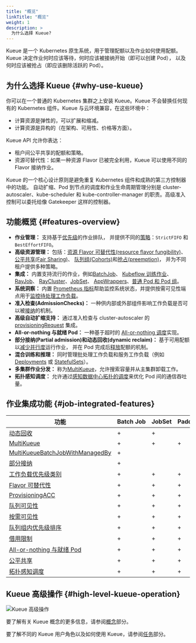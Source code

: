 ```yaml
---
title: "概览"
linkTitle: "概览"
weight: 1
description: >
  为什么选择 Kueue?
---
```


Kueue 是一个 Kubernetes 原生系统，用于管理配额以及作业如何使用配额。
Kueue 决定作业何时应该等待，何时应该被接纳开始（即可以创建 Pod），
以及何时应该被抢占（即应该删除活跃的 Pod）。

## 为什么选择 Kueue {#why-use-kueue}

你可以在一个普通的 Kubernetes 集群之上安装 Kueue。Kueue 不会替换任何现有的 Kubernetes 组件。Kueue 与云环境兼容，在这些环境中：

*   计算资源是弹性的，可以扩展和缩减。
*   计算资源是异构的（在架构、可用性、价格等方面）。

Kueue API 允许你表达：

* 租户间公平共享的配额和策略。
* 资源可替代性：如果一种资源 Flavor 已被完全利用，Kueue 可以使用不同的 Flavor 接纳作业。

Kueue 的一个核心设计原则是避免重复 Kubernetes 组件和成熟的第三方控制器中的功能。
自动扩缩、Pod 到节点的调度和作业生命周期管理分别是 cluster-autoscaler、kube-scheduler
和 kube-controller-manager 的职责。高级准入控制可以委托给像 Gatekeeper 这样的控制器。

## 功能概览 {#features-overview}

- **作业管理：** 支持基于[优先级](/docs/concepts/workload/#priority)的作业排队，
  并提供不同的[策略](/docs/concepts/cluster_queue/#queueing-strategy)：`StrictFIFO` 和 `BestEffortFIFO`。
- **高级资源管理：** 包括：[资源 Flavor 可替代性(resource flavor fungibility)](/docs/concepts/cluster_queue/#flavorfungibility)、
  [公平共享(Fair Sharing)](/docs/concepts/preemption/#fair-sharing)、
  [队列组(Cohorts)](/docs/concepts/cohort)和[抢占(preemption)](/docs/concepts/cluster_queue/#preemption)，
  并为不同租户提供多种策略。
- **集成：** 内置支持流行的作业，例如[BatchJob](/docs/tasks/run/jobs/)、
  [Kubeflow 训练作业](/docs/tasks/run/kubeflow/)、[RayJob](/docs/tasks/run/rayjobs/)、
  [RayCluster](/docs/tasks/run/rayclusters/)、[JobSet](/docs/tasks/run/jobsets/)、
  [AppWrappers](/docs/tasks/run/appwrappers/)、[普通 Pod 和 Pod 组](/docs/tasks/run/plain_pods/)。
- **系统洞察：** 内置 [Prometheus 指标](/docs/reference/metrics/)帮助监控系统状态，并提供按需可见性端点用于[监控待处理工作负载](/docs/tasks/manage/monitor_pending_workloads/pending_workloads_on_demand/)。
- **准入检查(AdmissionChecks)：** 一种供内部或外部组件影响工作负载是否可以被[接纳](/docs/concepts/admission_check/)的机制。
- **高级自动扩缩支持：** 通过准入检查与 cluster-autoscaler 的 [provisioningRequest](/docs/admission-check-controllers/provisioning/#job-using-a-provisioningrequest) 集成。
- **All-or-nothing 与就绪 Pod：** 一种基于超时的 [All-or-nothing 调度](/docs/tasks/manage/setup_wait_for_pods_ready/)实现。
- **部分接纳(Partial admission)和动态回收(dynamic reclaim)：** 基于可用配额以[减少并行度](/docs/tasks/run/jobs/#partial-admission)运行作业，
  并在 Pod 完成后[释放](/docs/concepts/workload/#dynamic-reclaim)配额的机制。
- **混合训练和推理：** 同时管理批处理工作负载和服务工作负载（例如 [Deployments](/docs/tasks/run/deployment/) 或
  [StatefulSets](/docs/tasks/run/statefulset/)）。
- **多集群作业分发：** 称为[MultiKueue](/docs/concepts/multikueue/)，允许搜索容量并从主集群卸载工作。
- **拓扑感知调度：** 允许通过[感知数据中心拓扑的调度](/docs/concepts/topology_aware_scheduling/)来优化 Pod 间的通信吞吐量。

## 作业集成功能 {#job-integrated-features}

| 功能 | Batch&nbsp;Job | JobSet | PaddleJob | PytorchJob | TFJob | XGBoostJob | MPIJob | JAXJob | Pod | RayCluster | RayJob | AppWrapper | Deployment | StatefulSet | LeaderWorkerSet |
|---|---|---|---|---|---|---|---|---|---|---|---|---|---|---|---|
| [动态回收](/docs/concepts/workload/#dynamic-reclaim) | + | + | | | | | | | + | | | | | | |
| [MultiKueue](/docs/concepts/multikueue/) | + | + | + | + | + | + | + | + | | + | + | + | | | |
| [MultiKueueBatchJobWithManagedBy](/docs/concepts/multikueue/#multikueuebatchjobwithmanagedby-enabled) | + | | | | | | | | | | | | | | |
| [部分接纳](/docs/tasks/run/jobs/#partial-admission) | + | | | | | | | | | | | | | | |
| [工作负载优先级类别](/docs/concepts/workload_priority_class/) | + | + | + | + | + | + | + | + | + | + | + | + | + | + | + |
| [Flavor 可替代性](/docs/concepts/cluster_queue/#flavorfungibility) | + | + | + | + | + | + | + | + | + | + | + | + | + | + | + |
| [ProvisioningACC](/docs/admission-check-controllers/provisioning/) | + | + | + | + | + | + | + | + | + | + | + | + | + | + | + |
| [队列可见性](/docs/tasks/manage/monitor_pending_workloads/pending_workloads_in_status/) | + | + | + | + | + | + | + | + | + | + | + | + | + | + | + |
| [按需可见性](/docs/tasks/manage/monitor_pending_workloads/pending_workloads_on_demand/) | + | + | + | + | + | + | + | + | + | + | + | + | + | + | + |
| [队列组内优先级排序](/docs/concepts/cluster_queue/#flavors-and-borrowing-semantics) | + | + | + | + | + | + | + | + | + | + | + | + | + | + | + |
| [借用限制](/docs/concepts/cluster_queue/#lendinglimit) | + | + | + | + | + | + | + | + | + | + | + | + | + | + | + |
| [All-or-nothing 与就绪 Pod](/docs/concepts/workload/#all-or-nothing-semantics-for-job-resource-assignment) | + | + | + | + | + | + | + | + | + | + | + | + | + | + | + |
| [公平共享](/docs/concepts/preemption/#fair-sharing) | + | + | + | + | + | + | + | + | + | + | + | + | + | + | + |
| [拓扑感知调度](/docs/concepts/topology_aware_scheduling) | + | + | + | + | + | + | + | + | + | + | + | + | + | + | + |

## Kueue 高级操作 {#high-level-kueue-operation}

![Kueue 高级操作](/images/theory-of-operation.svg)

要了解有关 Kueue 概念的更多信息，请参阅[概念](/docs/concepts)部分。

要了解不同的 Kueue 用户角色以及如何使用 Kueue，请参阅[任务](/docs/tasks)部分。
